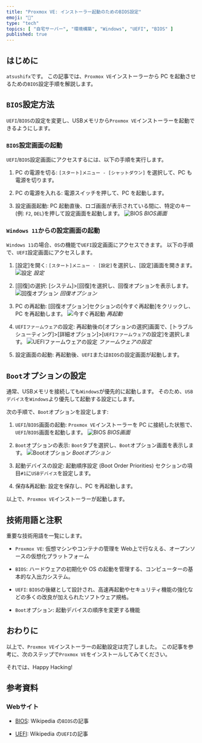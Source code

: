 ```yaml
---
title: "Proxmox VE: インストーラー起動のためのBIOS設定"
emoji: "🏪"
type: "tech"
topics: [ "自宅サーバー", "環境構築", "Windows", "UEFI", "BIOS" ]
published: true
---
```


## はじめに

`atsushifx`です。
この記事では、`Proxmox VE`インストーラーから PC を起動させるための`BIOS`設定手順を解説します。

## `BIOS`設定方法

`UEFI`/`BIOS`の設定を変更し、USBメモリから`Proxmox VE`インストーラーを起動できるようにします。

### `BIOS`設定画面の起動

`UEFI`/`BIOS`設定画面にアクセスするには、以下の手順を実行します。

1. PC の電源を切る:
  `[スタート]メニュー - [シャットダウン]` を選択して、PC も電源を切ります。

2. PC の電源を入れる:
   電源スイッチを押して、PC を起動します。

3. 設定画面起動:
   PC 起動直後、ロゴ画面が表示されている間に、特定のキー (例: `F2`, `DEL`)を押して設定画面を起動します。
   ![`BIOS`](/images/articles/pve-bios/ss-bios-main.jpg)
   *BIOS画面*

### `Windows 11`からの設定画面の起動

`Windows 11`の場合、`OS`の機能で`UEFI`設定画面にアクセスできます。
以下の手順で、`UEFI`設定画面にアクセスします。

1. [設定]を開く:
   `[スタート]メニュー - [設定]`を選択し、[設定]画面を開きます。
   ![設定](/images/articles/pve-bios/ss-win-setting.jpg)
   *設定*

2. [回復]の選択:
  [システム]>[回復]を選択し、回復オプションを表示します。
   ![回復オプション](/images/articles/pve-bios/ss-win-restore.jpg)
   *回復オプション*

3. PC の再起動:
  [回復オプション]セクションの[今すぐ再起動]をクリックし、PC を再起動します。
   ![今すぐ再起動](/images/articles/pve-bios/ss-win-reboot.jpg)
   *再起動*

4. `UEFIファームウェア`の設定:
   再起動後の[オプションの選択]画面で、[トラブルシューティング]>[詳細オプション]>[`UEFIファームウェア`の設定]を選択します。
   ![`UEFIファームウェア`の設定](/images/articles/pve-bios/ss-win-touefi.jpg)
   *ファームウェアの設定*

5. 設定画面の起動:
   再起動後、`UEFI`または`BIOS`の設定画面が起動します。

## `Boot`オプションの設定

通常、USBメモリを接続しても`Windows`が優先的に起動します。
そのため、`USBデバイス`を`Windows`より優先して起動する設定にします。

次の手順で、`Boot`オプションを設定します:

1. `UEFI`/`BIOS`画面の起動:
   `Proxmox VE`インストーラーを PC に接続した状態で、`UEFI`/`BIOS`画面を起動します。
   ![`BIOS`](/images/articles/pve-bios/ss-bios-main.jpg)
   *BIOS画面*

2. `Boot`オプションの表示:
   `Boot`タブを選択し、`Boot`オプション画面を表示します。
   ![`Boot`オプション](/images/articles/pve-bios/ss-bios-bootdevice.jpg)
   *Bootオプション*

3. 起動デバイスの設定:
   起動順序設定 (Boot Order Priorities) セクションの項目`#1`に`USBデバイス`を設定します。

4. 保存&再起動:
   設定を保存し、PC を再起動します。

以上で、`Proxmox VE`インストーラーが起動します。

## 技術用語と注釈

重要な技術用語を一覧にします。

- `Proxmox VE`:
  仮想マシンやコンテナの管理を Web上で行なえる、オープンソースの仮想化プラットフォーム

- `BIOS`:
  ハードウェアの初期化や OS の起動を管理する、コンピューターの基本的な入出力システム。

- `UEFI`:
  `BIOS`の後継として設計され、高速再起動やセキュリティ機能の強化などの多くの改良が加えられたソフトウェア規格。

- `Boot`オプション:
  起動デバイスの順序を変更する機能

## おわりに

以上で、`Proxmox VE`インストーラーの起動設定は完了しました。
この記事を参考に、次のステップで`Proxmox VE`をインストールしてみてください。

それでは、Happy Hacking!

## 参考資料

### Webサイト

- [BIOS](https://ja.wikipedia.org/wiki/BIOS):
  Wikipedia の`BIOS`の記事

- [UEFI](https://ja.wikipedia.org/wiki/UEFI):
  Wikipedia の`UEFI`の記事
